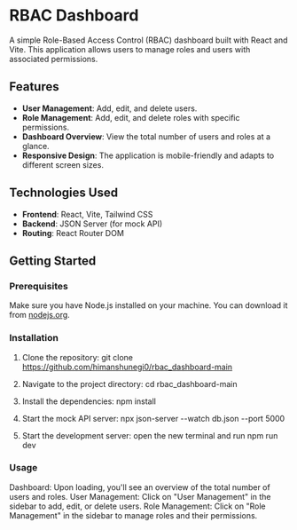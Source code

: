 # RBAC Dashboard

A simple Role-Based Access Control (RBAC) dashboard built with React and Vite. This application allows users to manage roles and users with associated permissions.

## Features

- **User Management**: Add, edit, and delete users.
- **Role Management**: Add, edit, and delete roles with specific permissions.
- **Dashboard Overview**: View the total number of users and roles at a glance.
- **Responsive Design**: The application is mobile-friendly and adapts to different screen sizes.

## Technologies Used

- **Frontend**: React, Vite, Tailwind CSS
- **Backend**: JSON Server (for mock API)
- **Routing**: React Router DOM

## Getting Started

### Prerequisites

Make sure you have Node.js installed on your machine. You can download it from [nodejs.org](https://nodejs.org/).

### Installation
1. Clone the repository:
git clone https://github.com/himanshunegi0/rbac_dashboard-main

2. Navigate to the project directory:
cd rbac_dashboard-main

3. Install the dependencies:
npm install

4. Start the mock API server:
npx json-server --watch db.json --port 5000

5. Start the development server:
open the new terminal and run npm run dev

### Usage
Dashboard: Upon loading, you'll see an overview of the total number of users and roles.
User Management: Click on "User Management" in the sidebar to add, edit, or delete users.
Role Management: Click on "Role Management" in the sidebar to manage roles and their permissions.
